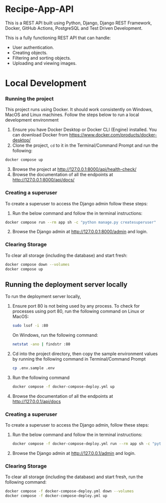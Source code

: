 # Recipe-App-API
This is a REST API built using Python, Django, Django REST Framework, Docker, GitHub Actions, PostgreSQL and Test Driven Development.

This is a fully functioning REST API that can handle:
- User authentication.
- Creating objects.
- Filtering and sorting objects.
- Uploading and viewing images.

# Local Development
### Running the project
This project runs using Docker. It should work consistently on Windows, MacOS and Linux machines. 
Follow the steps below to run a local development environment
1. Ensure you have Docker Desktop or Docker CLI (Engine) installed. You can download Docker from https://www.docker.com/products/docker-desktop/
2. Clone the project, `cd` to it in the Terminal/Command Prompt and run the following:
```sh
docker compose up
```
3. Browse the project at http://127.0.0.1:8000/api/health-check/
4. Browse the documentation of all the endpoints at http://127.0.0.1:8000/api/docs/
### Creating a superuser
To create a superuser to access the Django admin follow these steps:
1. Run the below command and follow the in terminal instructions:
```sh
docker compose run --rm app sh -c "python manage.py createsuperuser"
```
2.  Browse the Django admin at http://127.0.0.1:8000/admin and login.
### Clearing Storage
To clear all storage (including the database) and start fresh:

```sh
docker compose down --volumes
docker compose up
```
## Running the deployment server locally
To run the deployment server locally,
1. Ensure port 80 is not being used by any process. To check for processes using port 80, run the following command on Linux or MacOS:
   ```sh
   sudo lsof -i :80
   ```
   On Windows, run the following command:
   ```sh
   netstat -ano | findstr :80
   ```
2. Cd into the project directory, then copy the sample environment values by running the following command in Terminal/Command Prompt
   ```sh
   cp .env.sample .env
   ```
3. Run the following command
   ```sh
   docker compose -f docker-compose-deploy.yml up
   ```
4. Browse the documentation of all the endpoints at http://127.0.0.1/api/docs
### Creating a superuser
To create a superuser to access the Django admin, follow these steps:
1. Run the below command and follow the in terminal instructions:
   ```sh
   docker compose -f docker-compose-deploy.yml run --rm app sh -c "python manage.py createsuperuser"
2.  Browse the Django admin at http://127.0.0.1/admin and login.
### Clearing Storage
To clear all storage (including the database) and start fresh, run the following command:
```sh
docker compose -f docker-compose-deploy.yml down --volumes
docker compose -f docker-compose-deploy.yml up
```
